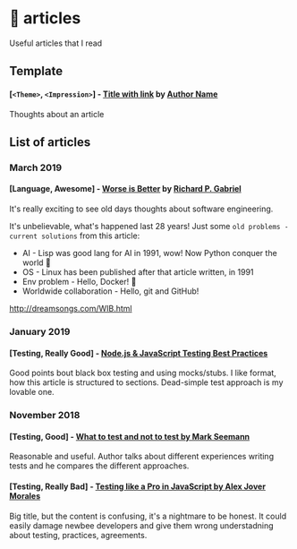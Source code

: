 # 📝 articles
Useful articles that I read

## Template

#### **[`<Theme>`, `<Impression>`]** - [Title with link](https://github.com/usehotkey/articles) by [Author Name](https://github.com/usehotkey)
Thoughts about an article

## List of articles

### March 2019

#### **[Language, Awesome]** - [Worse is Better](http://dreamsongs.com/WIB.html) by [Richard P. Gabriel](http://dreamsongs.com/)
It's really exciting to see old days thoughts about software engineering.

It's unbelievable, what's happened last 28 years! Just some `old problems - current solutions` from this article:

- AI - Lisp was good lang for AI in 1991, wow! Now Python conquer the world 🐍
- OS - Linux has been published after that article written, in 1991
- Env problem - Hello, Docker! 🐋
- Worldwide collaboration - Hello, git and GitHub!


http://dreamsongs.com/WIB.html

### January 2019

#### **[Testing, Really Good]** - [Node.js & JavaScript Testing Best Practices](https://medium.com/@me_37286/yoni-goldberg-javascript-nodejs-testing-best-practices-2b98924c9347)
Good points bout black box testing and using mocks/stubs. I like format, how this article is structured to sections. Dead-simple test approach is my lovable one.

### November 2018 

#### **[Testing, Good]** - [What to test and not to test by Mark Seemann](http://blog.ploeh.dk/2018/11/12/what-to-test-and-not-to-test/)
Reasonable and useful. Author talks about different experiences writing tests and he compares the different approaches.

#### **[Testing,  Really Bad]** - [Testing like a Pro in JavaScript by Alex Jover Morales](https://vueschool.io/articles/vuejs-tutorials/testing-in-javascript/)
Big title, but the content is confusing, it's a nightmare to be honest. It could easily damage newbee developers and give them wrong understadning about testing, practices, agreements.
